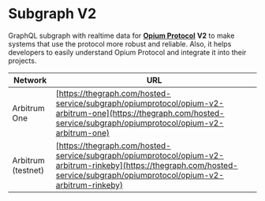 # Subgraph V2

GraphQL subgraph with realtime data for [**Opium Protocol**](https://opium.network) **V2** to make systems that use the protocol more robust and reliable. Also, it helps developers to easily understand Opium Protocol and integrate it into their projects.

| Network            | URL                                                                                                                                                                          |
| ------------------ | ---------------------------------------------------------------------------------------------------------------------------------------------------------------------------- |
| Arbitrum One       | [https://thegraph.com/hosted-service/subgraph/opiumprotocol/opium-v2-arbitrum-one](https://thegraph.com/hosted-service/subgraph/opiumprotocol/opium-v2-arbitrum-one)         |
| Arbitrum (testnet) | [https://thegraph.com/hosted-service/subgraph/opiumprotocol/opium-v2-arbitrum-rinkeby](https://thegraph.com/hosted-service/subgraph/opiumprotocol/opium-v2-arbitrum-rinkeby) |

